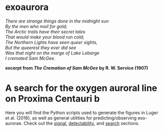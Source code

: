 # exoaurora

_There are strange things done in the midnight sun<br>
By the men who moil for gold; <br>
The Arctic trails have their secret tales <br>
That would make your blood run cold; <br>
The Northern Lights have seen queer sights, <br>
But the queerest they ever did see <br>
Was that night on the marge of Lake Lebarge <br>
I cremated Sam McGee._<br>

__excerpt from *The Cremation of Sam McGee* by R. W. Service (1907)__

# A search for the oxygen auroral line on Proxima Centauri b

Here you will find the Python scripts used to generate the figures in Luger et al. (2016), as well as general utilities for predicting/observing exo-aurorae. Check out the [signal](signal/README.md), [detectability](detectability/README.md), and [search](search/README.md) sections.